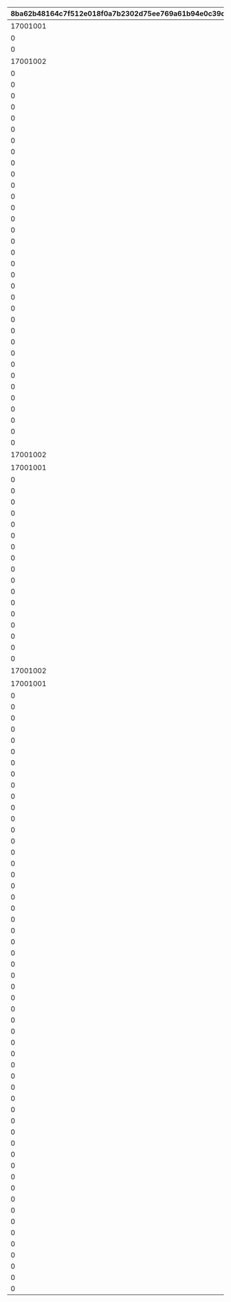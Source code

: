 |8ba62b48164c7f512e018f0a7b2302d75ee769a61b94e0c39dbbd52046e8aed8|ad1d058850151fff88903e58c62c88d32aeb9694064fc4d761bf61ff7027517f|297c3533dce490fc39b3f2b5e59deb9c5d5df5b73cede0db3d2872f7d3b0cd79|030e22258d2bc38d1e5a00b9783ab9339394bb10474ebf1333fe815357fd19f6|e7da3e37a4e749810974688dd263e5eac61aaacb5c421cc2bde86d53d8eed903|5c580288a5d4680a0dd453e96db8e43241f537ac2ec81a1148f53d663de7eeb8|6d07952293f0b6ffc6868a51f9acef515ac95dcb99bbfd36b675685c62f1d39d|0cc0c3ae143ffa549fed1180167e06238664537229b407188c0571d574b1d0c4|22362c30c0ec57bc02adebc5bf9d57feb5c8754908461f67527f0f7a00072cb1|c5027ef294463a3a755b37c9a6a472a40e677279d109f05379e8f11b35a1006e|4f9b838949b2e14d4c1b13074bfd909ad4cd35fa490e1dfeec8b546060db9d12|9e4a506b0266e4a37daf65c48ea08320a560fead81b459f00b163fe8520c54b3|64385822b15b5d18fa7107e779fb0f209f158f373258997e9e201b1967bcc457|287758bd6da37a745bc9dc3f4142146a4536e1dfc24891835fad3469e4d8ce7c|e96ff67e03c0a9d9b588542d70dcc1db468edd7708070079a531b87026c3df6f|31705338d733febad9e0e17ed3edd39a263b958997912a08f05c639b3ce44f66|
| --- | --- | --- | --- | --- | --- | --- | --- | --- | --- | --- | --- | --- | --- | --- | --- |
|17001001|1|0|104|0|デイリージュエルパック未受け取り分のジュエル|0|2|2000|3|30|デイリージュエルパック{1}日目のアイテムセット|1|2|9|403|
|0|0|3|103|1||0|1|0|3|7||0|1|15|0|
|0|0|3|103|1||0|1|0|3|30||0|1|18|0|
|17001002|2|1|103|0||9402|3|0|0|7|7日間スタミナ応援パック{1}日目のアイテムセット|2|3|19|405|
|0|2|0|0|0||9403|0|0|0|0||3|4|20|0|
|0|5|0|0|0||9404|0|0|0|0||4|4|21|0|
|0|8|0|0|0||9405|0|0|0|0||5|4|22|0|
|0|11|0|0|0||9406|0|0|0|0||6|4|23|0|
|0|14|0|0|0||9411|0|0|0|0||7|4|26|0|
|0|16|0|0|0||9412|0|0|0|0||8|4|27|0|
|0|1|0|908|0||9319|0|0|0|0||9|5|28|0|
|0|3|0|0|0||9407|0|0|0|0||3|4|29|0|
|0|6|0|0|0||9408|0|0|0|0||4|4|30|0|
|0|9|0|0|0||9409|0|0|0|0||5|4|31|0|
|0|12|0|0|0||9410|0|0|0|0||6|4|32|0|
|0|1|0|908|0||9319|0|0|0|0||12|5|33|0|
|0|4|0|0|0||9413|0|0|0|0||3|4|34|0|
|0|7|0|0|0||9414|0|0|0|0||4|4|35|0|
|0|10|0|0|0||9415|0|0|0|0||5|4|36|0|
|0|13|0|0|0||9416|0|0|0|0||6|4|37|0|
|0|15|0|0|0||9417|0|0|0|0||7|4|38|0|
|0|17|0|0|0||9418|0|0|0|0||8|4|39|0|
|0|18|0|0|0||9419|0|0|0|0||10|4|40|0|
|0|19|0|0|0||9420|0|0|0|0||11|4|41|0|
|0|1|0|908|0||9319|0|0|0|0||13|5|42|0|
|0|1|0|908|0||9319|0|0|0|0||14|5|43|0|
|0|1|0|908|0||9319|0|0|0|0||15|5|44|0|
|0|20|0|0|0||9421|0|0|0|0||3|4|45|0|
|0|21|0|0|0||9422|0|0|0|0||4|4|46|0|
|0|22|0|0|0||9423|0|0|0|0||5|4|47|0|
|0|23|0|0|0||9424|0|0|0|0||6|4|48|0|
|0|24|0|0|0||9425|0|0|0|0||7|4|49|0|
|0|25|0|0|0||9426|0|0|0|0||8|4|50|0|
|0|26|0|0|0||9427|0|0|0|0||10|4|51|0|
|0|27|0|0|0||9428|0|0|0|0||11|4|52|0|
|0|28|0|0|0||9429|0|0|0|0||16|4|53|0|
|0|29|0|0|0||9430|0|0|0|0||17|4|54|0|
|0|1|0|908|0||9319|0|0|0|0||18|5|55|0|
|17001002|2|1|103|0||9402|3|0|0|7|7日間スタミナ応援パック{1}日目のアイテムセット|2|3|56|405|
|17001001|1|0|104|0|デイリージュエルパック未受け取り分のジュエル|0|2|2000|3|30|デイリージュエルパック{1}日目のアイテムセット|1|2|57|403|
|0|0|3|103|1||0|1|0|3|7||0|1|58|0|
|0|0|3|103|1||0|1|0|3|30||0|1|59|0|
|0|20|0|0|0||9421|0|0|0|0||3|4|71|0|
|0|21|0|0|0||9422|0|0|0|0||4|4|72|0|
|0|22|0|0|0||9423|0|0|0|0||5|4|73|0|
|0|23|0|0|0||9424|0|0|0|0||6|4|74|0|
|0|24|0|0|0||9425|0|0|0|0||7|4|75|0|
|0|25|0|0|0||9426|0|0|0|0||8|4|76|0|
|0|26|0|0|0||9427|0|0|0|0||10|4|77|0|
|0|27|0|0|0||9428|0|0|0|0||11|4|78|0|
|0|28|0|0|0||9429|0|0|0|0||16|4|79|0|
|0|29|0|0|0||9430|0|0|0|0||17|4|80|0|
|0|1|0|908|0||9319|0|0|0|0||19|5|81|0|
|0|1|0|908|0||9319|0|0|0|0||20|5|82|0|
|0|1|0|0|0||9431|0|0|0|0||21|6|83|0|
|0|1|0|0|0||9431|0|0|0|0||22|6|84|0|
|0|2|0|908|0||9319|0|0|0|0||23|5|85|0|
|17001002|2|1|103|0||9402|3|0|0|7|7日間スタミナ応援パック{1}日目のアイテムセット|2|3|86|405|
|17001001|1|0|104|0|デイリージュエルパック未受け取り分のジュエル|0|2|2000|3|30|デイリージュエルパック{1}日目のアイテムセット|1|2|87|403|
|0|0|3|103|1||0|1|0|3|7||0|1|88|0|
|0|0|3|103|1||0|1|0|3|30||0|1|89|0|
|0|20|0|0|0||9421|0|0|0|0||3|4|101|0|
|0|21|0|0|0||9422|0|0|0|0||4|4|102|0|
|0|22|0|0|0||9423|0|0|0|0||5|4|103|0|
|0|23|0|0|0||9424|0|0|0|0||6|4|104|0|
|0|24|0|0|0||9425|0|0|0|0||7|4|105|0|
|0|25|0|0|0||9426|0|0|0|0||8|4|106|0|
|0|26|0|0|0||9427|0|0|0|0||10|4|107|0|
|0|27|0|0|0||9428|0|0|0|0||11|4|108|0|
|0|28|0|0|0||9429|0|0|0|0||16|4|109|0|
|0|29|0|0|0||9430|0|0|0|0||17|4|110|0|
|0|2|0|0|0||9432|0|0|0|0||24|6|111|0|
|0|2|0|0|0||9432|0|0|0|0||25|6|112|0|
|0|1|0|908|0||9319|0|0|0|0||26|5|113|0|
|0|1|0|0|0||9319|0|0|0|0||27|7|114|0|
|0|1|0|908|0||9319|0|0|0|0||28|5|115|0|
|0|17|0|0|0||9433|0|0|0|0||29|6|116|0|
|0|4|0|0|0||9432|0|0|0|0||30|6|117|0|
|0|1|0|908|0||9319|0|0|0|0||31|5|118|0|
|0|1|0|908|0||9319|0|0|0|0||32|5|119|0|
|0|4|0|0|0||9434|0|0|0|0||33|6|120|0|
|0|5|0|0|0||9432|0|0|0|0||34|6|121|0|
|0|6|0|0|0||9435|0|0|0|0||35|6|122|0|
|0|7|0|0|0||9435|0|0|0|0||36|6|123|0|
|0|8|0|0|0||9435|0|0|0|0||37|6|124|0|
|0|9|0|0|0||9435|0|0|0|0||38|6|125|0|
|0|10|0|0|0||9435|0|0|0|0||39|6|126|0|
|0|1|0|908|0||9319|0|0|0|0||40|5|127|0|
|0|4|0|0|0||9434|0|0|0|0||41|6|128|0|
|0|5|0|0|0||9432|0|0|0|0||42|6|129|0|
|0|6|0|0|0||9437|0|0|0|0||43|6|130|0|
|0|7|0|0|0||9436|0|0|0|0||44|6|131|0|
|0|8|0|0|0||9436|0|0|0|0||45|6|132|0|
|0|9|0|0|0||9436|0|0|0|0||46|6|133|0|
|0|10|0|0|0||9436|0|0|0|0||47|6|134|0|
|0|11|0|0|0||9436|0|0|0|0||48|6|135|0|
|0|16|0|0|0||9438|0|0|0|0||49|6|136|0|
|0|15|0|0|0||9439|0|0|0|0||50|6|137|0|
|0|1|0|908|0||9440|0|0|0|0||51|5|138|0|
|0|18|0|0|0||9441|0|0|0|0||52|6|139|0|
|0|2|0|908|0||9319|0|0|0|0||53|5|140|0|
|0|3|0|0|0||9432|0|0|0|0||54|6|141|0|
|0|4|0|0|0||9434|0|0|0|0||55|6|142|0|
|0|5|0|0|0||9437|0|0|0|0||56|6|143|0|
|0|6|0|0|0||9436|0|0|0|0||57|6|144|0|
|0|7|0|0|0||9436|0|0|0|0||58|6|145|0|
|0|8|0|0|0||9436|0|0|0|0||59|6|146|0|
|0|9|0|0|0||9436|0|0|0|0||60|6|147|0|
|0|10|0|0|0||9436|0|0|0|0||61|6|148|0|
|0|11|0|0|0||9436|0|0|0|0||62|6|149|0|
|0|12|0|0|0||9436|0|0|0|0||63|6|150|0|
|0|13|0|0|0||9436|0|0|0|0||64|6|151|0|
|0|14|0|0|0||9438|0|0|0|0||65|6|152|0|